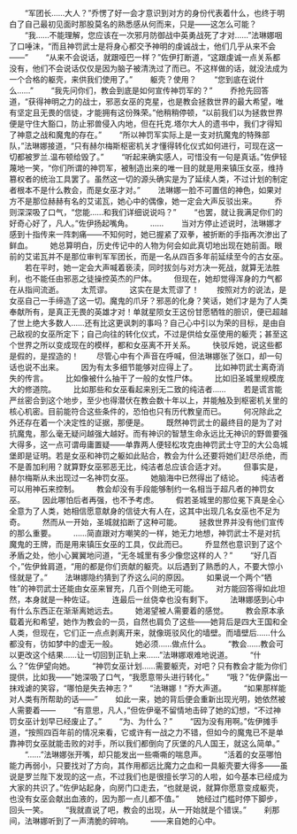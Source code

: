 　　“军团长……大人？”乔愣了好一会才意识到对方的身份代表着什么，也终于明白了自己最初见面时那股莫名的熟悉感从何而来，只是——这怎么可能？
　　“我……不能理解，您应该在一次邪月防御战中英勇战死了才对……”法琳娜咽了口唾沫，“而且神罚武士是将身心都交予神明的虔诚战士，他们几乎从来不会——”
　　“从来不会说话，就跟哑巴一样？”佐伊打断道，“这跟虔诚一点关系都没有，他们不会说话仅仅是因为脑子被清洗过了而已。不这样做的话，就没法成为一个合格的躯壳，来供我们使用了。”
　　躯壳？使用？
　　“您到底在说什么……”
　　“我先问你们，教会到底是如何宣传神罚军的？”
　　乔抢先回答道，“获得神明之力的战士，邪恶女巫的克星，也是教会拯救世界的最大希望，唯有坚定且无畏的信徒，才能拥有这份殊荣。”他稍稍停顿，“以前我们以为拯救世界便是守住大豁口，防止邪兽侵入内地，但在托克.塔尔大人的遗书中，我们才得知了神意之战和魔鬼的存在。”
　　“所以神罚军实际上是一支对抗魔鬼的特殊部队，”法琳娜接道，“只有赫尔梅斯枢密机关才懂得转化仪式如何进行，可现在这一切都被罗兰.温布顿给毁了。”
　　“听起来确实感人，可惜没有一句是真话。”佐伊轻蔑地一笑，“你们所谓的神罚军，被制造出来的唯一目的就是用来镇压女巫，维持篡权者的统治工具罢了。虽然这一切的源头确实是为了延续人类，不过计划的制定者根本不是什么教会，而是女巫才对。”
　　法琳娜一脸不可置信的神色，如果对方不是那位赫赫有名的艾诺瓦，她心中的偶像，她一定会大声反驳出来。
　　乔则深深吸了口气，“您能……和我们详细说说吗？”
　　“也罢，就让我满足你们的好奇心好了，凡人。”佐伊扬起嘴角。
　　……
　　当对方停止述说时，法琳娜才感到十指传来一阵刺痛——不知何时，她已握紧了双拳，被折断的手指再次渗出了鲜血。
　　她总算明白，历史传记中的人物为何会如此真切地出现在她前面。眼前的艾诺瓦并不是那位审判军军团长，而是一名从四百多年前延续至今的古女巫。
　　若在平时，她一定会大声喊着亵渎，同时拔剑与对方决一死战，就算无法胜利，也不能任由邪恶之徒操控英杰的尸体。
　　但现在，她却觉得浑身的力气都在从指间流逝。
　　太荒谬。
　　这实在是太荒谬了！
　　按照对方的说法，是女巫自己一手缔造了这一切。魔鬼的爪牙？邪恶的化身？笑话，她们才是为了人类奉献所有，是真正无畏的英雄才对！单就星陨女王这份甘愿牺牲的胆识，便已超越了世上绝大多数人……还有比这更讽刺的事吗？自己心中引以为荣的目标，是由自己敌视的女巫所定下；自己向往的转化仪式，不过是供给女巫使用的躯壳；甚至这个世界之所以变成现在的模样，都和女巫离不开关系。
　　快驳斥她，说这些都是假的，是捏造的！
　　尽管心中有个声音在呼喊，但法琳娜张了张口，却一句话也说不出来。
　　因为有太多细节能够对应得上了。
　　比如神罚武士离奇消失的传言。
　　比如像被什么抽干了一般的女性尸体。
　　比如旧圣城里规模庞大的修道院。
　　比如那些和女巫看起来别无二致的纯洁者……
　　若是谎言能严丝密合到这个地步，至少也得潜伏在教会数十年以上，并能触及到枢密机关里的核心机密。目前能符合这些条件的，恐怕也只有历代教皇而已。
　　何况除此之外还存在着一个决定性的证据，那便是。
　　既然神罚武士的最终目的是为了对抗魔鬼，那么毫无疑问越强大越好。而有神识的智慧生命永远比无神识的野兽要强大得多，这一点可谓毋庸置疑——单靠两人便轻松攻克由神罚武士守卫的大公岛城堡即是证明。若是女巫和神罚之躯如此贴合，教会为什么还要将她们赶尽杀绝，而不是善加利用？就算野女巫邪恶无比，纯洁者总应该合适才对。
　　但事实是，赫尔梅斯从未出现过一名神罚女巫。
　　她脑海中已然得出了结论。
　　纯洁者可以用神石来控制。
　　教会却没有手段能够制约一名相当于超凡者的神罚女巫。
　　因此哪怕后者再强，也不予考虑。
　　假若圣城里的那位冕下真是全心全意为了人类，她相信愿意献身的信徒大有人在，这其中出现几名女巫也不足为奇。
　　然而从一开始，圣城就掐断了这种可能。
　　拯救世界并没有他们宣传的那么重要。
　　……简直跟对方嘲笑的一样，她无力地想，神罚武士不是对抗魔鬼的王牌，而是用来镇压女巫的工具，仅此而已。
　　乔显然也意识到了这个矛盾之处，他小心翼翼地问道，“无冬城里有多少像您这样的人？”
　　“好几百个，”佐伊耸肩道，“用的都是你们贡献的躯壳。以后遇到了熟悉的人，不要大惊小怪就是了。”
　　法琳娜隐约猜到了乔这么问的原因。
　　如果说一个两个“牺牲”的神罚武士还能由女巫来冒充，几百个则绝无可能。
　　对方能回答得如此坦然，本身就是一种佐证。
　　连最后一丝侥幸也没有剩下。
　　法琳娜感到心中有什么东西正在渐渐离她远去。
　　她渴望被人需要着的感觉。
　　教会原本承载着光和希望，她作为教会的一员，自然也肩负了这些——她背后是四大王国和全人类，但现在，它们正一点点剥离开来，就像斑驳风化的墙壁。而墙壁后……什么都没有，彷如梦中的虚无一般。
　　她必须……做点什么。
　　“教会……教会可以更改这个结果……让一切回到正轨上来……”法琳娜艰难地说道。
　　“什么？”佐伊望向她。
　　“神罚女巫计划……需要躯壳，对吧？只有教会才能为你们提供，比如我——”她深吸了口气，“我愿意带头进行转化。”
　　“哦？”佐伊露出一抹戏谑的笑容，“哪怕是失去神志？”
　　“法琳娜！”乔大声道。
　　“如果那样能对人类有所帮助的话——”
　　如此一来，她的背后便会重新出现光明，她依然被人需要着——
　　“有意思，凡人，”但佐伊毫不留情地击碎了她的幻想，“不过神罚女巫计划早已经废止了。”
　　“为、为什么？”
　　“因为没有用啊。”佐伊摊手道，“按照四百年前的情况来看，它或许有一战之力不错，但如今的魔鬼已不是单靠神罚女巫就能击败的对手，所以我们都倒向了灰堡的凡人国王，就这么简单。”
　　“……”法琳娜张开嘴，却只能发出一些嘶嘶的喘息声。
　　“活着的女巫哪怕能力再弱小，只要找对了方向，其作用都远比魔力之血和一具躯壳要大得多——虽说是罗兰陛下发现的这一点，不过我们也是很擅长学习的人啦，如今基本已经成为大家的共识了。”佐伊站起身，向房门口走去，“也就是说，就算你愿意变成躯壳，也没有女巫会献出血液的，因为那一点儿都不值。”
　　她经过门槛时停下脚步，回头一笑。
　　“我就直说了吧，教会的出现，从一开始就是个错误。”
　　刹那间，法琳娜听到了一声清脆的碎响。
　　——来自她的心中。